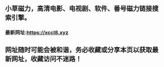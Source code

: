 ## **小草磁力，高清电影、电视剧、软件、番号磁力链接搜索引擎。**
### 最新网址:<a href="https://xccl8.xyz" target="_blank">https://xccl8.xyz</a>
## 网址随时可能会被和谐，务必收藏或分享本页以获取最新网址，收藏访问不迷路！
